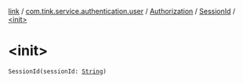 [link](../../../index.md) / [com.tink.service.authentication.user](../../index.md) / [Authorization](../index.md) / [SessionId](index.md) / [&lt;init&gt;](./-init-.md)

# &lt;init&gt;

`SessionId(sessionId: `[`String`](https://kotlinlang.org/api/latest/jvm/stdlib/kotlin/-string/index.html)`)`